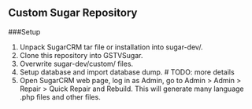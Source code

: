 Custom Sugar Repository
-----------------------

###Setup

1. Unpack SugarCRM tar file or installation into sugar-dev/.
2. Clone this repository into GSTVSugar.
3. Overwrite sugar-dev/custom/ files.
4. Setup database and import database dump. # TODO: more details
4. Open SugarCRM web page, log in as Admin, go to Admin > Admin > Repair > Quick Repair and Rebuild. This will generate many language .php files and other files.



